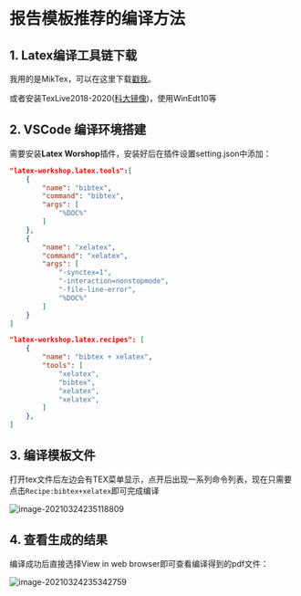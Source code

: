 # 报告模板推荐的编译方法



## 1. Latex编译工具链下载

我用的是MikTex，可以在这里下载[戳我](https://miktex.org/download)。

或者安装TexLive2018-2020([科大镜像](https://mirrors.ustc.edu.cn/CTAN/systems/texlive/Images/))，使用WinEdt10等

## 2. VSCode 编译环境搭建

需要安装**Latex Worshop**插件，安装好后在插件设置setting.json中添加：

```json
"latex-workshop.latex.tools":[
    {
        "name": "bibtex",
        "command": "bibtex",
        "args": [
            "%DOC%"
        ]
    },
    {
        "name": "xelatex",
        "command": "xelatex",
        "args": [
            "-synctex=1",
            "-interaction=nonstopmode",
            "-file-line-error",
            "%DOC%"
        ]
    }
]

"latex-workshop.latex.recipes": [
    {
        "name": "bibtex + xelatex",
        "tools": [
            "xelatex",
            "bibtex",
            "xelatex",
            "xelatex",
        ]
    },
]
```



## 3. 编译模板文件

打开tex文件后左边会有TEX菜单显示，点开后出现一系列命令列表，现在只需要点击`Recipe:bibtex+xelatex`即可完成编译



![image-20210324235118809](https://gitee.com/lavenklau/image/raw/master/img/image-20210324235118809.png)



## 4. 查看生成的结果

编译成功后直接选择View in web browser即可查看编译得到的pdf文件：

![image-20210324235342759](https://gitee.com/lavenklau/image/raw/master/img/image-20210324235342759.png)


